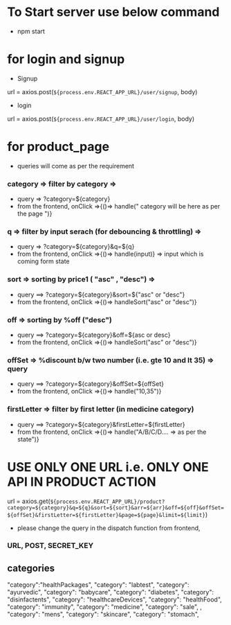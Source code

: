 # To Start server use below command

- npm start

# for login and signup

- Signup

url = axios.post(`${process.env.REACT_APP_URL}/user/signup`, body)

- login

url = axios.post(`${process.env.REACT_APP_URL}/user/login`, body)

# for product_page

- queries will come as per the requirement

### category => filter by category =>

- query => ?category=${category}
- from the frontend, onClick =>{()=> handle(" category will be here as per the page ")}

### q => filter by input serach (for debouncing & throttling) =>

- query => ?category=${category}&q=${q}
- from the frontend, onClick =>{()=> handle(input)} => input which is coming form state

### sort => sorting by price1 ( "asc" , "desc") =>

- query ==> ?category=${category}&sort=${"asc" or "desc"}
- from the frontend, onClick =>{()=> handleSort("asc" or "desc")}

<!-- ### arr => price b/w two number (i.e. gte 20 and lt 1000) =>

- query ==> ?category=${category}&arr=${arr}
- from the frontend, onClick =>{()=> handleSort("20,1000")} -->

### off => sorting by %off ("desc")

- query ==> ?category=${category}&off=${asc or desc}
- from the frontend, onClick =>{()=> handleSort("asc" or "desc")}

### offSet => %discount b/w two number (i.e. gte 10 and lt 35) => query

- query ==> ?category=${category}&offSet=${offSet}
- from the frontend, onClick =>{()=> handle("10,35")}

### firstLetter => filter by first letter (in medicine category)

- query ==> ?category=${category}&firstLetter=${firstLetter}
- from the frontend, onClick =>{()=> handle("A/B/C/D.... => as per the state")}

# USE ONLY ONE URL i.e. ONLY ONE API IN PRODUCT ACTION

url = axios.get(`${process.env.REACT_APP_URL}/product?category=${category}&q=${q}&sort=${sort}&arr=${arr}&off=${off}&offSet=${offSet}&firstLetter=${firstLetter}&page=${page}&limit=${limit}`)

- please change the query in the dispatch function from frontend,

### URL, POST, SECRET_KEY

## categories

"category":"healthPackages", "category": "labtest", "category": "ayurvedic", "category": "babycare", "category": "diabetes", "category": "disinfactents", "category": "healthcareDevices", "category": "healthFood", "category": "immunity", "category": "medicine", "category": "sale", , "category": "mens", "category": "skincare", "category": "stomach",
